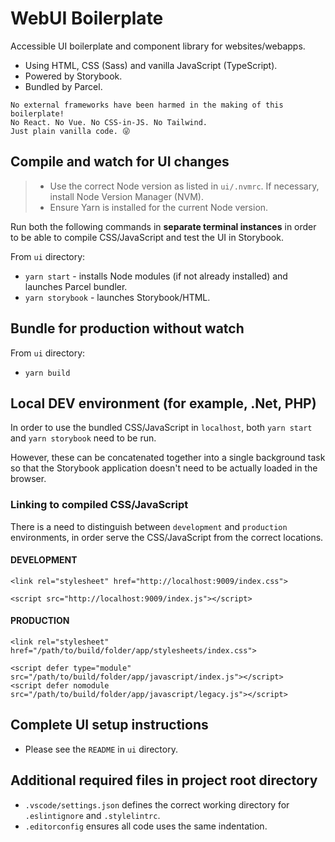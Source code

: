 # WebUI Boilerplate
Accessible UI boilerplate and component library for websites/webapps.
- Using HTML, CSS (Sass) and vanilla JavaScript (TypeScript).
- Powered by Storybook.
- Bundled by Parcel.

```
No external frameworks have been harmed in the making of this boilerplate!
No React. No Vue. No CSS-in-JS. No Tailwind.
Just plain vanilla code. 😜
```

## Compile and watch for UI changes
> - Use the correct Node version as listed in `ui/.nvmrc`. If necessary, install Node Version Manager (NVM).
> - Ensure Yarn is installed for the current Node version.

Run both the following commands in **separate terminal instances** in order to be able to compile CSS/JavaScript and test the UI in Storybook.

From `ui` directory:
- `yarn start` - installs Node modules (if not already installed) and launches Parcel bundler.
- `yarn storybook` - launches Storybook/HTML.

## Bundle for production without watch
From `ui` directory:
- `yarn build`

## Local DEV environment (for example, .Net, PHP)
In order to use the bundled CSS/JavaScript in `localhost`, both `yarn start` and `yarn storybook` need to be run.

However, these can be concatenated together into a single background task so that the Storybook application doesn't need to be actually loaded in the browser.

### Linking to compiled CSS/JavaScript
There is a need to distinguish between `development` and `production` environments, in order serve the  CSS/JavaScript from the correct locations.

#### DEVELOPMENT
```
<link rel="stylesheet" href="http://localhost:9009/index.css">
```
```
<script src="http://localhost:9009/index.js"></script>
```

#### PRODUCTION
```
<link rel="stylesheet" href="/path/to/build/folder/app/stylesheets/index.css">
```
```
<script defer type="module" src="/path/to/build/folder/app/javascript/index.js"></script>
<script defer nomodule src="/path/to/build/folder/app/javascript/legacy.js"></script>
```

## Complete UI setup instructions
- Please see the `README` in `ui` directory.

## Additional required files in project root directory
- `.vscode/settings.json` defines the correct working directory for `.eslintignore` and `.stylelintrc`.
- `.editorconfig` ensures all code uses the same indentation.
